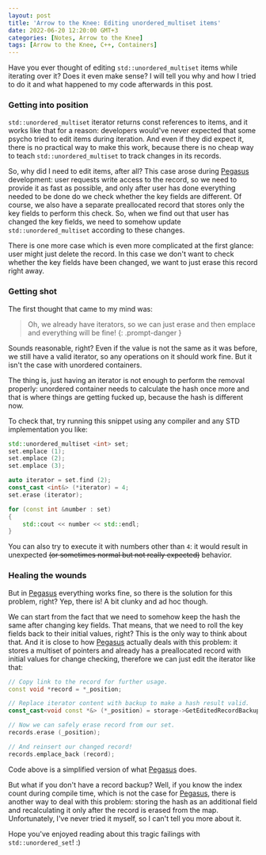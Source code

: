 ```yaml
---
layout: post
title: 'Arrow to the Knee: Editing unordered_multiset items'
date: 2022-06-20 12:20:00 GMT+3
categories: [Notes, Arrow to the Knee]
tags: [Arrow to the Knee, C++, Containers]
---
```


Have you ever thought of editing `std::unordered_multiset` items while iterating over it? Does it even make sense?
I will tell you why and how I tried to do it and what happened to my code afterwards in this post.

### Getting into position

`std::unordered_multiset` iterator returns const references to items, and it works like that for a reason: developers
would've never expected that some psycho tried to edit items during iteration. And even if they did expect it,
there is no practical way to make this work, because there is no cheap way to teach `std::unordered_multiset`
to track changes in its records.

So, why did I need to edit items, after all? This case arose during
[Pegasus](https://github.com/KonstantinTomashevich/Emergence/tree/2896ee3f2e26ace474662dd07e85599750c6dcaa/Library/Private/Pegasus)
development: user requests write access to the record, so we need to provide it as fast as possible, and only after
user has done everything needed to be done do we check whether the key fields are different. Of course, we also have a
separate preallocated record that stores only the key fields to perform this check. So, when we find out that user
has changed the key fields, we need to somehow update `std::unordered_multiset` according to these changes.

There is one more case which is even more complicated at the first glance: user might just delete the record. In this
case we don't want to check whether the key fields have been changed, we want to just erase this record right away.

### Getting shot

The first thought that came to my mind was:

> Oh, we already have iterators, so we can just erase and then emplace and everything will be fine!
{: .prompt-danger }

Sounds reasonable, right? Even if the value is not the same as it was before, we still have a valid iterator,
so any operations on it should work fine. But it isn't the case with unordered containers.

The thing is, just having an iterator is not enough to perform the removal properly: unordered
container needs to calculate the hash once more and that is where things are getting fucked up, because the hash is
different now.

To check that, try running this snippet using any compiler and any STD implementation you like:

```c++
std::unordered_multiset <int> set;
set.emplace (1);
set.emplace (2);
set.emplace (3);

auto iterator = set.find (2);
const_cast <int&> (*iterator) = 4;
set.erase (iterator);

for (const int &number : set)
{
    std::cout << number << std::endl;
}
```

You can also try to execute it with numbers other than `4`: it would result in unexpected
~~(or sometimes normal but not really expected)~~ behavior.

### Healing the wounds

But in
[Pegasus](https://github.com/KonstantinTomashevich/Emergence/tree/2896ee3f2e26ace474662dd07e85599750c6dcaa/Library/Private/Pegasus)
everything works fine, so there is the solution for this problem, right? Yep, there is! A bit clunky and ad hoc though.

We can start from the fact that we need to somehow keep the hash the same after changing key fields. That means, that
we need to roll the key fields back to their initial values, right? This is the only way to think about that. And it is close
to how
[Pegasus](https://github.com/KonstantinTomashevich/Emergence/tree/2896ee3f2e26ace474662dd07e85599750c6dcaa/Library/Private/Pegasus)
actually deals with this problem: it stores a multiset of pointers and already has a preallocated record with initial
values for change checking, therefore we can just edit the iterator like that:

```c++
// Copy link to the record for further usage.
const void *record = *_position;

// Replace iterator content with backup to make a hash result valid.
const_cast<void const *&> (*_position) = storage->GetEditedRecordBackup ();

// Now we can safely erase record from our set.
records.erase (_position);

// And reinsert our changed record!
records.emplace_back (record);
```

Code above is a simplified version of what
[Pegasus](https://github.com/KonstantinTomashevich/Emergence/tree/2896ee3f2e26ace474662dd07e85599750c6dcaa/Library/Private/Pegasus)
does.

But what if you don't have a record backup? Well, if you know the index count during compile time, which is not the case for
[Pegasus](https://github.com/KonstantinTomashevich/Emergence/tree/2896ee3f2e26ace474662dd07e85599750c6dcaa/Library/Private/Pegasus),
there is another way to deal with this problem: storing the hash as an additional field and recalculating it only after
the record is erased from the map. Unfortunately, I've never tried it myself, so I can't tell you more about it.

Hope you've enjoyed reading about this tragic failings with `std::unordered_set`! :)
